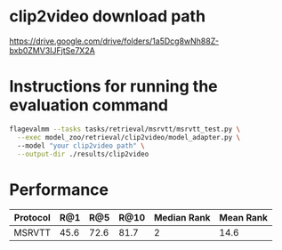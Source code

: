 # clip2video download path
https://drive.google.com/drive/folders/1a5Dcg8wNh88Z-bxb0ZMV3IJFjtSe7X2A
# Instructions for running the evaluation command


```bash
flagevalmm --tasks tasks/retrieval/msrvtt/msrvtt_test.py \
  --exec model_zoo/retrieval/clip2video/model_adapter.py \ 
  --model "your clip2video path" \
  --output-dir ./results/clip2video
```
#  Performance

| Protocol | R@1 | R@5 | R@10 | Median Rank | Mean Rank |
|----------|-----|-----|------|-------------|-----------|
| MSRVTT | 45.6 | 72.6 | 81.7 | 2 | 14.6 |

